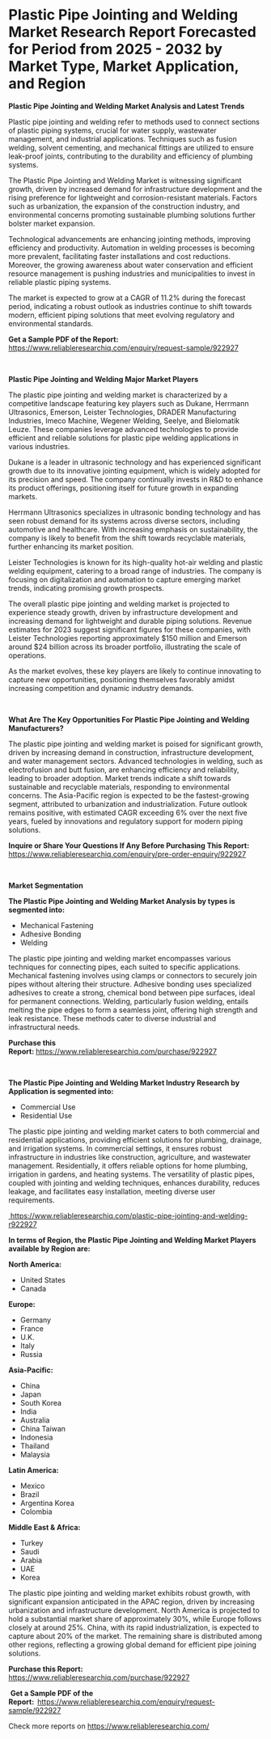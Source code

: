 <p><h1>Plastic Pipe Jointing and Welding Market Research Report Forecasted for Period from 2025 -  2032 by Market Type, Market Application, and Region</h1></p><p><strong>Plastic Pipe Jointing and Welding Market Analysis and Latest Trends</strong></p>
<p><p>Plastic pipe jointing and welding refer to methods used to connect sections of plastic piping systems, crucial for water supply, wastewater management, and industrial applications. Techniques such as fusion welding, solvent cementing, and mechanical fittings are utilized to ensure leak-proof joints, contributing to the durability and efficiency of plumbing systems.</p><p>The Plastic Pipe Jointing and Welding Market is witnessing significant growth, driven by increased demand for infrastructure development and the rising preference for lightweight and corrosion-resistant materials. Factors such as urbanization, the expansion of the construction industry, and environmental concerns promoting sustainable plumbing solutions further bolster market expansion. </p><p>Technological advancements are enhancing jointing methods, improving efficiency and productivity. Automation in welding processes is becoming more prevalent, facilitating faster installations and cost reductions. Moreover, the growing awareness about water conservation and efficient resource management is pushing industries and municipalities to invest in reliable plastic piping systems.</p><p>The market is expected to grow at a CAGR of 11.2% during the forecast period, indicating a robust outlook as industries continue to shift towards modern, efficient piping solutions that meet evolving regulatory and environmental standards.</p></p>
<p><strong>Get a Sample PDF of the Report:&nbsp;</strong> <a href="https://www.reliableresearchiq.com/enquiry/request-sample/922927?utm_campaign=2797&utm_medium=2&utm_source=Github&utm_content=ia&utm_term=07032025&utm_id=plastic-pipe-jointing-and-welding">https://www.reliableresearchiq.com/enquiry/request-sample/922927</a></p>
<p>&nbsp;</p>
<p><strong>Plastic Pipe Jointing and Welding Major Market Players</strong></p>
<p><p>The plastic pipe jointing and welding market is characterized by a competitive landscape featuring key players such as Dukane, Herrmann Ultrasonics, Emerson, Leister Technologies, DRADER Manufacturing Industries, Imeco Machine, Wegener Welding, Seelye, and Bielomatik Leuze. These companies leverage advanced technologies to provide efficient and reliable solutions for plastic pipe welding applications in various industries.</p><p>Dukane is a leader in ultrasonic technology and has experienced significant growth due to its innovative jointing equipment, which is widely adopted for its precision and speed. The company continually invests in R&D to enhance its product offerings, positioning itself for future growth in expanding markets.</p><p>Herrmann Ultrasonics specializes in ultrasonic bonding technology and has seen robust demand for its systems across diverse sectors, including automotive and healthcare. With increasing emphasis on sustainability, the company is likely to benefit from the shift towards recyclable materials, further enhancing its market position.</p><p>Leister Technologies is known for its high-quality hot-air welding and plastic welding equipment, catering to a broad range of industries. The company is focusing on digitalization and automation to capture emerging market trends, indicating promising growth prospects.</p><p>The overall plastic pipe jointing and welding market is projected to experience steady growth, driven by infrastructure development and increasing demand for lightweight and durable piping solutions. Revenue estimates for 2023 suggest significant figures for these companies, with Leister Technologies reporting approximately $150 million and Emerson around $24 billion across its broader portfolio, illustrating the scale of operations.</p><p>As the market evolves, these key players are likely to continue innovating to capture new opportunities, positioning themselves favorably amidst increasing competition and dynamic industry demands.</p></p>
<p>&nbsp;</p>
<p><strong>What Are The Key Opportunities For Plastic Pipe Jointing and Welding Manufacturers?</strong></p>
<p><p>The plastic pipe jointing and welding market is poised for significant growth, driven by increasing demand in construction, infrastructure development, and water management sectors. Advanced technologies in welding, such as electrofusion and butt fusion, are enhancing efficiency and reliability, leading to broader adoption. Market trends indicate a shift towards sustainable and recyclable materials, responding to environmental concerns. The Asia-Pacific region is expected to be the fastest-growing segment, attributed to urbanization and industrialization. Future outlook remains positive, with estimated CAGR exceeding 6% over the next five years, fueled by innovations and regulatory support for modern piping solutions.</p></p>
<p><strong>Inquire or Share Your Questions If Any Before Purchasing This Report:</strong> <a href="https://www.reliableresearchiq.com/enquiry/pre-order-enquiry/922927?utm_campaign=2797&utm_medium=2&utm_source=Github&utm_content=ia&utm_term=07032025&utm_id=plastic-pipe-jointing-and-welding">https://www.reliableresearchiq.com/enquiry/pre-order-enquiry/922927</a></p>
<p>&nbsp;</p>
<p><strong>Market Segmentation</strong></p>
<p><strong>The Plastic Pipe Jointing and Welding Market Analysis by types is segmented into:</strong></p>
<p><ul><li>Mechanical Fastening</li><li>Adhesive Bonding</li><li>Welding</li></ul></p>
<p><p>The plastic pipe jointing and welding market encompasses various techniques for connecting pipes, each suited to specific applications. Mechanical fastening involves using clamps or connectors to securely join pipes without altering their structure. Adhesive bonding uses specialized adhesives to create a strong, chemical bond between pipe surfaces, ideal for permanent connections. Welding, particularly fusion welding, entails melting the pipe edges to form a seamless joint, offering high strength and leak resistance. These methods cater to diverse industrial and infrastructural needs.</p></p>
<p><strong>Purchase this Report:&nbsp;</strong><a href="https://www.reliableresearchiq.com/purchase/922927?utm_campaign=2797&utm_medium=2&utm_source=Github&utm_content=ia&utm_term=07032025&utm_id=plastic-pipe-jointing-and-welding">https://www.reliableresearchiq.com/purchase/922927</a></p>
<p>&nbsp;</p>
<p><strong>The Plastic Pipe Jointing and Welding Market Industry Research by Application is segmented into:</strong></p>
<p><ul><li>Commercial Use</li><li>Residential Use</li></ul></p>
<p><p>The plastic pipe jointing and welding market caters to both commercial and residential applications, providing efficient solutions for plumbing, drainage, and irrigation systems. In commercial settings, it ensures robust infrastructure in industries like construction, agriculture, and wastewater management. Residentially, it offers reliable options for home plumbing, irrigation in gardens, and heating systems. The versatility of plastic pipes, coupled with jointing and welding techniques, enhances durability, reduces leakage, and facilitates easy installation, meeting diverse user requirements.</p></p>
<p><a href="https://www.reliableresearchiq.com/plastic-pipe-jointing-and-welding-r922927?utm_campaign=2797&utm_medium=2&utm_source=Github&utm_content=ia&utm_term=07032025&utm_id=plastic-pipe-jointing-and-welding">&nbsp;https://www.reliableresearchiq.com/plastic-pipe-jointing-and-welding-r922927</a></p>
<p><strong>In terms of Region, the Plastic Pipe Jointing and Welding Market Players available by Region are:</strong></p>
<p>
    <p> <strong> North America: </strong>
        <ul>
            <li>United States</li>
            <li>Canada</li>
        </ul>
        </p> 
    <p> <strong> Europe: </strong>
        <ul>
            <li>Germany</li>
            <li>France</li>
            <li>U.K.</li>
            <li>Italy</li>
            <li>Russia</li>
        </ul>
        </p> 
    <p> <strong> Asia-Pacific: </strong>
        <ul>
            <li>China</li>
            <li>Japan</li>
            <li>South Korea</li>
            <li>India</li>
            <li>Australia</li>
            <li>China Taiwan</li>
            <li>Indonesia</li>
            <li>Thailand</li>
            <li>Malaysia</li>
        </ul>
        </p> 
    <p> <strong> Latin America: </strong>
        <ul>
            <li>Mexico</li>
            <li>Brazil</li>
            <li>Argentina Korea</li>
            <li>Colombia</li>
        </ul>
        </p> 
    <p> <strong> Middle East & Africa: </strong>
        <ul>
            <li>Turkey</li>
            <li>Saudi</li>
            <li>Arabia</li>
            <li>UAE</li>
            <li>Korea</li>
        </ul>
    </p>
    </p>
<p><p>The plastic pipe jointing and welding market exhibits robust growth, with significant expansion anticipated in the APAC region, driven by increasing urbanization and infrastructure development. North America is projected to hold a substantial market share of approximately 30%, while Europe follows closely at around 25%. China, with its rapid industrialization, is expected to capture about 20% of the market. The remaining share is distributed among other regions, reflecting a growing global demand for efficient pipe joining solutions.</p></p>
<p><strong>Purchase this Report: </strong><a href="https://www.reliableresearchiq.com/purchase/922927?utm_campaign=2797&utm_medium=2&utm_source=Github&utm_content=ia&utm_term=07032025&utm_id=plastic-pipe-jointing-and-welding">https://www.reliableresearchiq.com/purchase/922927</a></p>
<p>&nbsp;<strong>Get a Sample PDF of the Report:&nbsp;&nbsp;</strong><a href="https://www.reliableresearchiq.com/enquiry/request-sample/922927?utm_campaign=2797&utm_medium=2&utm_source=Github&utm_content=ia&utm_term=07032025&utm_id=plastic-pipe-jointing-and-welding">https://www.reliableresearchiq.com/enquiry/request-sample/922927</a></p>
<p><strong></strong></p>
<p>Check more reports on <a href="https://www.reliableresearchiq.com/?utm_campaign=2797&utm_medium=2&utm_source=Github&utm_content=ia&utm_term=07032025&utm_id=plastic-pipe-jointing-and-welding">https://www.reliableresearchiq.com/</a></p>